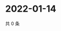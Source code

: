# 2022-01-14

共 0 条

<!-- BEGIN WEIBO -->
<!-- 最后更新时间 Fri Jan 14 2022 16:15:21 GMT+0800 (China Standard Time) -->

<!-- END WEIBO -->
